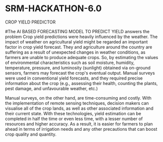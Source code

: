 # SRM-HACKATHON-6.0

CROP YIELD PREDICTOR

#The AI BASED FORECASTING MODEL TO PREDICT YIELD answers the problem
Crop yield predictions were heavily influenced by the weather. The impact of weather on agricultural yield might be regarded an important factor in crop yield forecast. They and agriculture around the country are suffering as a result of unexpected changes in weather conditions, as farmers are unable to produce adequate crops. So, by estimating the values of environmental characteristics such as soil moisture, humidity, temperature, pressure, and luminosity (sunlight) obtained via on-ground sensors, farmers may forecast the crop's eventual output. Manual surveys were used in conventional yield forecasts, and they required precise information about the crop (e.g., assessing their health, counting the plants, pest damage, and unfavourable weather, etc.)

Manual surveys, on the other hand, are time-consuming and costly. With the implementation of remote sensing techniques, decision makers can visualise all of the crop lands, as well as other associated information and their current state. With these technologies, yield estimation can be completed in half the time or even less time, with a lesser number of resources and higher accuracy. As a result, it is easier for farmers to plan ahead in terms of irrigation needs and any other precautions that can boost crop quality and quantity.
